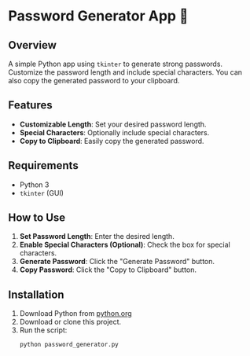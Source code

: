 # Password Generator App 🔐

## Overview
A simple Python app using `tkinter` to generate strong passwords. Customize the password length and include special characters. You can also copy the generated password to your clipboard.

## Features
- **Customizable Length**: Set your desired password length.
- **Special Characters**: Optionally include special characters.
- **Copy to Clipboard**: Easily copy the generated password.

## Requirements
- Python 3
- `tkinter` (GUI)

## How to Use
1. **Set Password Length**: Enter the desired length.
2. **Enable Special Characters (Optional)**: Check the box for special characters.
3. **Generate Password**: Click the "Generate Password" button.
4. **Copy Password**: Click the "Copy to Clipboard" button.

## Installation
1. Download Python from [python.org](https://www.python.org/downloads/)
2. Download or clone this project.
3. Run the script:
   ```bash
   python password_generator.py
